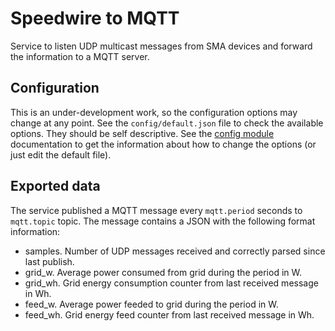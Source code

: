 Speedwire to MQTT
=================

Service to listen UDP multicast messages from SMA devices and forward the information to a MQTT server.

## Configuration

This is an under-development work, so the configuration options may change at any point.
See the `config/default.json` file to check the available options. They should be self descriptive.
See the [config module](https://www.npmjs.com/package/config) documentation to get the information about how to change the options (or just edit the default file).

## Exported data

The service published a MQTT message every `mqtt.period` seconds to `mqtt.topic` topic.
The message contains a JSON with the following format information:

 - samples. Number of UDP messages received and correctly parsed since last publish.
 - grid_w. Average power consumed from grid during the period in W.
 - grid_wh. Grid energy consumption counter from last received message in Wh.
 - feed_w. Average power feeded to grid during the period in W.
 - feed_wh. Grid energy feed counter from last received message in Wh.
